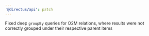 ```yaml
---
'@directus/api': patch
---
```


Fixed deep `groupBy` queries for O2M relations, where results were not correctly grouped under their respective parent
items
